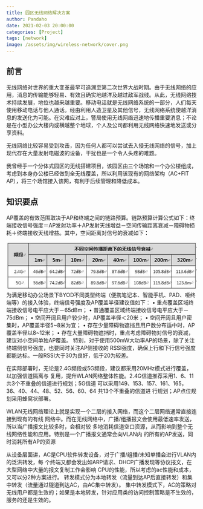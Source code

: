 ```yaml
---
title: 园区无线网络解决方案
author: Pandaho
date: 2021-02-03 20:00:00 
categories: [Project] 
tags: [network]
image: /assets/img/wireless-network/cover.png
---
```




##  前言

​	无线网络对世界的重大变革最早可追溯至第二次世界大战时期。由于无线网络的应用，消息的传输能够轻易、有效且确实地越洋及越过敌军战线。从此，无线网络技术持续发展，地位也越来越重要。移动电话就是无线网络系统的一部分，人们每天使用移动电话与他人通话。经由利用人造卫星及其他信号，无线网络系统使越洋消息的发送化为可能。在灾难应对上，警局使用无线网络迅速地传播重要消息；不论是在小型办公大楼内或横越整个地球，个人及公司都利用无线网络快速地发送或分享资料。

无线网络比较容易受到攻击，因为任何人都可以尝试去入侵无线网络的信号，加上现代存在大量发射电磁波的设备，干扰也是一个令人头疼的难题。

我曾经手一个分体式园区的无线搭建项目，该园区由三个场馆和一个办公楼组成，考虑到本身办公楼已经做到全无线覆盖，所以利用该现有的网络架构（AC+FIT AP），将三个场馆接入该网，有利于后续管理和降低成本。

## 知识要点

AP覆盖的有效范围取决于AP和终端之间的链路预算。链路预算计算公式如下：终端接收信号强度＝AP发射功率＋AP发射天线增益－空间传输距离衰减－障碍物损耗＋终端接收天线增益。其中，空间距离对信号的衰减如下：

![图例](/assets/img/wireless-network/1.png)
为满足移动办公场景下BYOD不同类型终端（便携笔记本、智能手机、PAD、哑终端等）的接入体验，终端信号强度及AP覆盖半径建议值如下：
	• 重点覆盖区域终端接收信号电平应大于－65dBm；
	• 普通覆盖区域终端接收信号电平应大于－75dBm；
	• 空间开阔且用户较少时，AP覆盖半径＜20米；
	• 空间开阔且用户密集时，AP覆盖半径5~8米为宜；
	• 存在少量障碍物遮挡且用户数分布适中时，AP覆盖半径以8~12米；
	• 存在大量障碍物遮挡时，重点考虑障碍物对信号的衰减，建议对小空间单独AP覆盖。
特别，对于使用500mW大功率AP的场景，除了关注终端侧信号强度，也要同时关注AP侧接收的
RSSI强度，确保上行和下行信号强度都能达标。一般RSSI大于30为良好，低于20为较差。

在实际部署时，无论是2.4G频段或5G频段，建议都采用20MHz模式进行覆盖，以加强信道隔离与
复用，提升WLAN网络整体性能。2.4G信道推荐采用1、6、11 共3个不重叠的信道进行规划；5G信道
可以采用149、153、157、161、165，36、40、44、48、52、56、60、64 共13个不重叠的信道进
行规划；AP点位规划采用蜂窝状部署。

WLAN无线网络理论上就是实现一个二层的接入网络，而这个二层网络通常直接连接到现有的有线
网络中。而在无线网络中，广播/组播报文会使用最低速率发送，所以当广播报文比较多时，会相对较
多地消耗信道空口资源，从而影响到整个无线网络性能和应用。特别是一个广播报文通常会向VLAN内
的所有的AP发送，同时消耗所有AP的资源

从设备层面讲，AC是CPU软件转发设备，对于广播/组播/未知单播会进行VLAN内的泛洪转发，每
个终端又都会发出如ARP请求、DHCP广播发现等协议报文，在大型网络中大量的报文复制工作会影响
CPU的性能，所以考虑的ac性能和成本，又可以分2种方案进行。
转发模式分为本地转发（流量到达AP后直接转发）和集中转发（流量通过隧道到达AC，由AC集中转发）。
集中转发模式下，AC的策略对无线用户都是生效的；如果是本地转发，针对应用类的访问控制策略是不生效的，服务的还是生效的。

